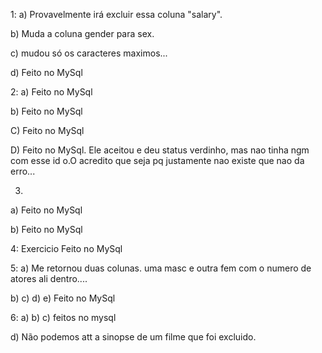 1:
a)
Provavelmente irá excluir essa coluna "salary".

b) 
Muda a coluna gender para sex.

c)
mudou só os caracteres maximos... 

d) Feito no MySql

2:
a) Feito no MySql 

b) Feito no MySql 

C) Feito no MySql 

D) Feito no MySql. Ele aceitou e deu status verdinho, mas nao tinha ngm com esse id o.O acredito que seja pq justamente nao existe que nao da erro...

3)
a) Feito no MySql 

b) Feito no MySql 

4: Exercicio Feito no MySql 

5:
a) Me retornou duas colunas. uma masc e outra fem com o numero de atores ali dentro....

b) c) d) e) Feito no MySql 

6: 
a) b) c) feitos no mysql

d) Não podemos att a sinopse de um filme que foi excluido.




